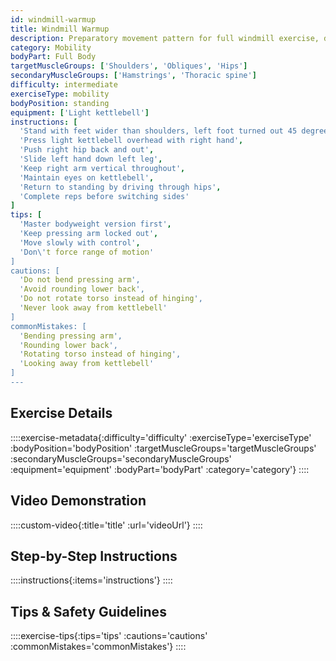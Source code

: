 ```yaml
---
id: windmill-warmup
title: Windmill Warmup
description: Preparatory movement pattern for full windmill exercise, developing shoulder stability, hip hinge mechanics, and lateral chain flexibility.
category: Mobility
bodyPart: Full Body
targetMuscleGroups: ['Shoulders', 'Obliques', 'Hips']
secondaryMuscleGroups: ['Hamstrings', 'Thoracic spine']
difficulty: intermediate
exerciseType: mobility
bodyPosition: standing
equipment: ['Light kettlebell']
instructions: [
  'Stand with feet wider than shoulders, left foot turned out 45 degrees',
  'Press light kettlebell overhead with right hand',
  'Push right hip back and out',
  'Slide left hand down left leg',
  'Keep right arm vertical throughout',
  'Maintain eyes on kettlebell',
  'Return to standing by driving through hips',
  'Complete reps before switching sides'
]
tips: [
  'Master bodyweight version first',
  'Keep pressing arm locked out',
  'Move slowly with control',
  'Don\'t force range of motion'
]
cautions: [
  'Do not bend pressing arm',
  'Avoid rounding lower back',
  'Do not rotate torso instead of hinging',
  'Never look away from kettlebell'
]
commonMistakes: [
  'Bending pressing arm',
  'Rounding lower back',
  'Rotating torso instead of hinging',
  'Looking away from kettlebell'
]
---
```


## Exercise Details

::::exercise-metadata{:difficulty='difficulty' :exerciseType='exerciseType' :bodyPosition='bodyPosition' :targetMuscleGroups='targetMuscleGroups' :secondaryMuscleGroups='secondaryMuscleGroups' :equipment='equipment' :bodyPart='bodyPart' :category='category'}
::::

## Video Demonstration

::::custom-video{:title='title' :url='videoUrl'}
::::

## Step-by-Step Instructions

::::instructions{:items='instructions'}
::::

## Tips & Safety Guidelines

::::exercise-tips{:tips='tips' :cautions='cautions' :commonMistakes='commonMistakes'}
::::
